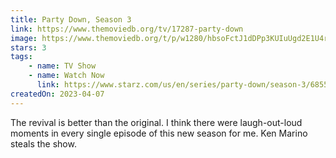 ```yaml
---
title: Party Down, Season 3
link: https://www.themoviedb.org/tv/17287-party-down
image: https://www.themoviedb.org/t/p/w1280/hbsoFctJ1dDPp3KUIuUgd2E1U4r.jpg
stars: 3
tags:
    - name: TV Show
    - name: Watch Now
      link: https://www.starz.com/us/en/series/party-down/season-3/68559
createdOn: 2023-04-07
---
```


The revival is better than the original. I think there were laugh-out-loud moments in every single
episode of this new season for me. Ken Marino steals the show.
